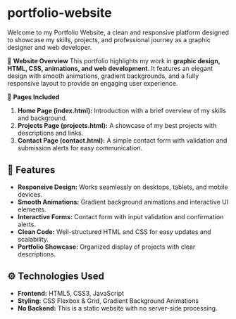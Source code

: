 # portfolio-website
Welcome to my Portfolio Website, a clean and responsive platform designed to showcase my skills, projects, and professional journey as a graphic designer and web developer.

🌟 **Website Overview**
This portfolio highlights my work in **graphic design, HTML, CSS, animations, and web development**. It features an elegant design with smooth animations, gradient backgrounds, and a fully responsive layout to provide an engaging user experience.

 📄 **Pages Included**
1. **Home Page (index.html):** Introduction with a brief overview of my skills and background.
2. **Projects Page (projects.html):** A showcase of my best projects with descriptions and links.
3. **Contact Page (contact.html):** A simple contact form with validation and submission alerts for easy communication.

## 🚀 **Features**
- **Responsive Design:** Works seamlessly on desktops, tablets, and mobile devices.
- **Smooth Animations:** Gradient background animations and interactive UI elements.
- **Interactive Forms:** Contact form with input validation and confirmation alerts.
- **Clean Code:** Well-structured HTML and CSS for easy updates and scalability.
- **Portfolio Showcase:** Organized display of projects with clear descriptions.

## ⚙️ **Technologies Used**
- **Frontend:** HTML5, CSS3, JavaScript
- **Styling:** CSS Flexbox & Grid, Gradient Background Animations
- **No Backend:** This is a static website with no server-side processing.
